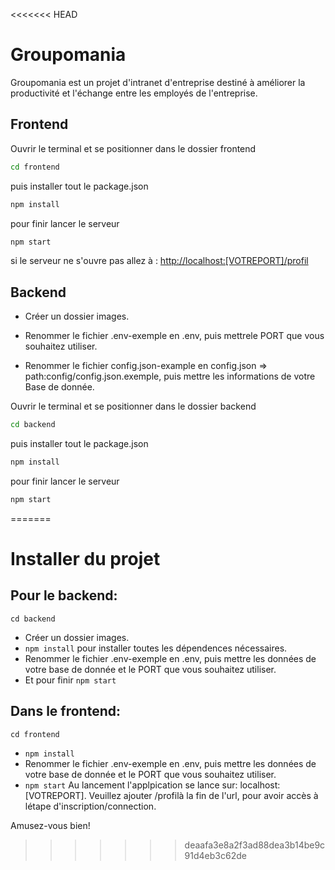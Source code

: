 <<<<<<< HEAD
# Groupomania

Groupomania est un projet d'intranet d'entreprise destiné à améliorer la productivité et l'échange entre les employés de l'entreprise.

## Frontend

Ouvrir le terminal et se positionner dans le dossier frontend

```bash
cd frontend
```

puis installer tout le package.json

```bash
npm install
```

pour finir lancer le serveur

```bash
npm start
```

si le serveur ne s'ouvre pas allez à :
[http://localhost:[VOTREPORT]/profil](http://localhost:[VOTREPORT]/profil)

## Backend

- Créer un dossier images.
- Renommer le fichier .env-exemple en .env, puis mettrele PORT que vous souhaitez utiliser.

- Renommer le fichier config.json-example en config.json => path:config/config.json.exemple, puis mettre les informations de votre Base de donnée.

Ouvrir le terminal et se positionner dans le dossier backend

```bash
cd backend
```

puis installer tout le package.json

```bash
npm install
```

pour finir lancer le serveur

```bash
npm start
```


=======
# Installer du projet

## Pour le backend:  
`cd backend`
- Créer un dossier images.
- `npm install` pour installer toutes les dépendences nécessaires.
- Renommer le fichier .env-exemple en .env, puis mettre les données de votre base de donnée et le PORT que vous souhaitez utiliser.
- Et pour finir `npm start`

## Dans le frontend:
`cd frontend`
- `npm install`
- Renommer le fichier .env-exemple en .env, puis mettre les données de votre base de donnée et le PORT que vous souhaitez utiliser.
- `npm start`
Au lancement l'applpication se lance sur: localhost:[VOTREPORT]. Veuillez ajouter /profilà la fin de l'url, pour avoir accès à létape d'inscription/connection.

Amusez-vous bien!
>>>>>>> deaafa3e8a2f3ad88dea3b14be9c91d4eb3c62de
